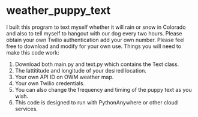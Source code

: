 # weather_puppy_text
I built this program to text myself whether it will rain or snow in Colorado and also to tell myself to hangout with our dog every two hours.
Please obtain your own Twilio authentication add your own number.
Please feel free to download and modify for your own use. 
Things you will need to make this code work:
1) Download both main.py and text.py which contains the Text class.
2) The lattititude and longitude of your desired location. 
3) Your own API ID on OWM weather map.
4) Your own Twilio credentials. 
5) You can also change the frequency and timing of the puppy text as you wish.
6) This code is designed to run with PythonAnywhere or other cloud services. 
